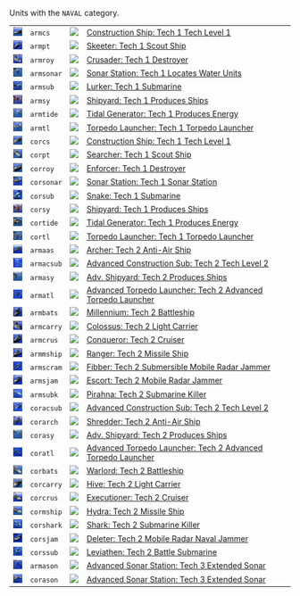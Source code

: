 Units with the <code>NAVAL</code> category.
<table>
    <tr>
        <td><a href="ARMCS"><img src="icons/units/ARMCS_icon.png" width="21px" /></a></td>
        <td><code>armcs</code></td>
        <td><a href="SCTATest"><img src="icons/mods/sctatest.png" width="21px" /></a></td>
        <td><a href="ARMCS">Construction Ship: Tech 1 Tech Level 1</a></td>
    </tr>
    <tr>
        <td><a href="ARMPT"><img src="icons/units/ARMPT_icon.png" width="21px" /></a></td>
        <td><code>armpt</code></td>
        <td><a href="SCTATest"><img src="icons/mods/sctatest.png" width="21px" /></a></td>
        <td><a href="ARMPT">Skeeter: Tech 1 Scout Ship</a></td>
    </tr>
    <tr>
        <td><a href="ARMROY"><img src="icons/units/ARMROY_icon.png" width="21px" /></a></td>
        <td><code>armroy</code></td>
        <td><a href="SCTATest"><img src="icons/mods/sctatest.png" width="21px" /></a></td>
        <td><a href="ARMROY">Crusader: Tech 1 Destroyer</a></td>
    </tr>
    <tr>
        <td><a href="ARMSONAR"><img src="icons/units/ARMSONAR_icon.png" width="21px" /></a></td>
        <td><code>armsonar</code></td>
        <td><a href="SCTATest"><img src="icons/mods/sctatest.png" width="21px" /></a></td>
        <td><a href="ARMSONAR">Sonar Station: Tech 1 Locates Water Units</a></td>
    </tr>
    <tr>
        <td><a href="ARMSUB"><img src="icons/units/ARMSUB_icon.png" width="21px" /></a></td>
        <td><code>armsub</code></td>
        <td><a href="SCTATest"><img src="icons/mods/sctatest.png" width="21px" /></a></td>
        <td><a href="ARMSUB">Lurker: Tech 1 Submarine</a></td>
    </tr>
    <tr>
        <td><a href="ARMSY"><img src="icons/units/ARMSY_icon.png" width="21px" /></a></td>
        <td><code>armsy</code></td>
        <td><a href="SCTATest"><img src="icons/mods/sctatest.png" width="21px" /></a></td>
        <td><a href="ARMSY">Shipyard: Tech 1 Produces Ships</a></td>
    </tr>
    <tr>
        <td><a href="ARMTIDE"><img src="icons/units/ARMTIDE_icon.png" width="21px" /></a></td>
        <td><code>armtide</code></td>
        <td><a href="SCTATest"><img src="icons/mods/sctatest.png" width="21px" /></a></td>
        <td><a href="ARMTIDE">Tidal Generator: Tech 1 Produces Energy</a></td>
    </tr>
    <tr>
        <td><a href="ARMTL"><img src="icons/units/ARMTL_icon.png" width="21px" /></a></td>
        <td><code>armtl</code></td>
        <td><a href="SCTATest"><img src="icons/mods/sctatest.png" width="21px" /></a></td>
        <td><a href="ARMTL">Torpedo Launcher: Tech 1 Torpedo Launcher</a></td>
    </tr>
    <tr>
        <td><a href="CORCS"><img src="icons/units/CORCS_icon.png" width="21px" /></a></td>
        <td><code>corcs</code></td>
        <td><a href="SCTATest"><img src="icons/mods/sctatest.png" width="21px" /></a></td>
        <td><a href="CORCS">Construction Ship: Tech 1 Tech Level 1</a></td>
    </tr>
    <tr>
        <td><a href="CORPT"><img src="icons/units/CORPT_icon.png" width="21px" /></a></td>
        <td><code>corpt</code></td>
        <td><a href="SCTATest"><img src="icons/mods/sctatest.png" width="21px" /></a></td>
        <td><a href="CORPT">Searcher: Tech 1 Scout Ship</a></td>
    </tr>
    <tr>
        <td><a href="CORROY"><img src="icons/units/CORROY_icon.png" width="21px" /></a></td>
        <td><code>corroy</code></td>
        <td><a href="SCTATest"><img src="icons/mods/sctatest.png" width="21px" /></a></td>
        <td><a href="CORROY">Enforcer: Tech 1 Destroyer</a></td>
    </tr>
    <tr>
        <td><a href="CORSONAR"><img src="icons/units/CORSONAR_icon.png" width="21px" /></a></td>
        <td><code>corsonar</code></td>
        <td><a href="SCTATest"><img src="icons/mods/sctatest.png" width="21px" /></a></td>
        <td><a href="CORSONAR">Sonar Station: Tech 1 Sonar Station</a></td>
    </tr>
    <tr>
        <td><a href="CORSUB"><img src="icons/units/CORSUB_icon.png" width="21px" /></a></td>
        <td><code>corsub</code></td>
        <td><a href="SCTATest"><img src="icons/mods/sctatest.png" width="21px" /></a></td>
        <td><a href="CORSUB">Snake: Tech 1 Submarine</a></td>
    </tr>
    <tr>
        <td><a href="CORSY"><img src="icons/units/CORSY_icon.png" width="21px" /></a></td>
        <td><code>corsy</code></td>
        <td><a href="SCTATest"><img src="icons/mods/sctatest.png" width="21px" /></a></td>
        <td><a href="CORSY">Shipyard: Tech 1 Produces Ships</a></td>
    </tr>
    <tr>
        <td><a href="CORTIDE"><img src="icons/units/CORTIDE_icon.png" width="21px" /></a></td>
        <td><code>cortide</code></td>
        <td><a href="SCTATest"><img src="icons/mods/sctatest.png" width="21px" /></a></td>
        <td><a href="CORTIDE">Tidal Generator: Tech 1 Produces Energy</a></td>
    </tr>
    <tr>
        <td><a href="CORTL"><img src="icons/units/CORTL_icon.png" width="21px" /></a></td>
        <td><code>cortl</code></td>
        <td><a href="SCTATest"><img src="icons/mods/sctatest.png" width="21px" /></a></td>
        <td><a href="CORTL">Torpedo Launcher: Tech 1 Torpedo Launcher</a></td>
    </tr>
    <tr>
        <td><a href="ARMAAS"><img src="icons/units/ARMAAS_icon.png" width="21px" /></a></td>
        <td><code>armaas</code></td>
        <td><a href="SCTATest"><img src="icons/mods/sctatest.png" width="21px" /></a></td>
        <td><a href="ARMAAS">Archer: Tech 2 Anti-Air Ship</a></td>
    </tr>
    <tr>
        <td><a href="ARMACSUB"><img src="icons/units/ARMACSUB_icon.png" width="21px" /></a></td>
        <td><code>armacsub</code></td>
        <td><a href="SCTATest"><img src="icons/mods/sctatest.png" width="21px" /></a></td>
        <td><a href="ARMACSUB">Advanced Construction Sub: Tech 2 Tech Level 2</a></td>
    </tr>
    <tr>
        <td><a href="ARMASY"><img src="icons/units/ARMASY_icon.png" width="21px" /></a></td>
        <td><code>armasy</code></td>
        <td><a href="SCTATest"><img src="icons/mods/sctatest.png" width="21px" /></a></td>
        <td><a href="ARMASY">Adv. Shipyard: Tech 2 Produces Ships</a></td>
    </tr>
    <tr>
        <td><a href="ARMATL"><img src="icons/units/ARMATL_icon.png" width="21px" /></a></td>
        <td><code>armatl</code></td>
        <td><a href="SCTATest"><img src="icons/mods/sctatest.png" width="21px" /></a></td>
        <td><a href="ARMATL">Advanced Torpedo Launcher: Tech 2 Advanced Torpedo Launcher</a></td>
    </tr>
    <tr>
        <td><a href="ARMBATS"><img src="icons/units/ARMBATS_icon.png" width="21px" /></a></td>
        <td><code>armbats</code></td>
        <td><a href="SCTATest"><img src="icons/mods/sctatest.png" width="21px" /></a></td>
        <td><a href="ARMBATS">Millennium: Tech 2 Battleship</a></td>
    </tr>
    <tr>
        <td><a href="ARMCARRY"><img src="icons/units/ARMCARRY_icon.png" width="21px" /></a></td>
        <td><code>armcarry</code></td>
        <td><a href="SCTATest"><img src="icons/mods/sctatest.png" width="21px" /></a></td>
        <td><a href="ARMCARRY">Colossus: Tech 2 Light Carrier</a></td>
    </tr>
    <tr>
        <td><a href="ARMCRUS"><img src="icons/units/ARMCRUS_icon.png" width="21px" /></a></td>
        <td><code>armcrus</code></td>
        <td><a href="SCTATest"><img src="icons/mods/sctatest.png" width="21px" /></a></td>
        <td><a href="ARMCRUS">Conqueror: Tech 2 Cruiser</a></td>
    </tr>
    <tr>
        <td><a href="ARMMSHIP"><img src="icons/units/ARMMSHIP_icon.png" width="21px" /></a></td>
        <td><code>armmship</code></td>
        <td><a href="SCTATest"><img src="icons/mods/sctatest.png" width="21px" /></a></td>
        <td><a href="ARMMSHIP">Ranger: Tech 2 Missile Ship</a></td>
    </tr>
    <tr>
        <td><a href="ARMSCRAM"><img src="icons/units/ARMSCRAM_icon.png" width="21px" /></a></td>
        <td><code>armscram</code></td>
        <td><a href="SCTATest"><img src="icons/mods/sctatest.png" width="21px" /></a></td>
        <td><a href="ARMSCRAM">Fibber: Tech 2 Submersible Mobile Radar Jammer</a></td>
    </tr>
    <tr>
        <td><a href="ARMSJAM"><img src="icons/units/ARMSJAM_icon.png" width="21px" /></a></td>
        <td><code>armsjam</code></td>
        <td><a href="SCTATest"><img src="icons/mods/sctatest.png" width="21px" /></a></td>
        <td><a href="ARMSJAM">Escort: Tech 2 Mobile Radar Jammer</a></td>
    </tr>
    <tr>
        <td><a href="ARMSUBK"><img src="icons/units/ARMSUBK_icon.png" width="21px" /></a></td>
        <td><code>armsubk</code></td>
        <td><a href="SCTATest"><img src="icons/mods/sctatest.png" width="21px" /></a></td>
        <td><a href="ARMSUBK">Pirahna: Tech 2 Submarine Killer </a></td>
    </tr>
    <tr>
        <td><a href="CORACSUB"><img src="icons/units/CORACSUB_icon.png" width="21px" /></a></td>
        <td><code>coracsub</code></td>
        <td><a href="SCTATest"><img src="icons/mods/sctatest.png" width="21px" /></a></td>
        <td><a href="CORACSUB">Advanced Construction Sub: Tech 2 Tech Level 2</a></td>
    </tr>
    <tr>
        <td><a href="CORARCH"><img src="icons/units/CORARCH_icon.png" width="21px" /></a></td>
        <td><code>corarch</code></td>
        <td><a href="SCTATest"><img src="icons/mods/sctatest.png" width="21px" /></a></td>
        <td><a href="CORARCH">Shredder: Tech 2 Anti-Air Ship</a></td>
    </tr>
    <tr>
        <td><a href="CORASY"><img src="icons/units/CORASY_icon.png" width="21px" /></a></td>
        <td><code>corasy</code></td>
        <td><a href="SCTATest"><img src="icons/mods/sctatest.png" width="21px" /></a></td>
        <td><a href="CORASY">Adv. Shipyard: Tech 2 Produces Ships</a></td>
    </tr>
    <tr>
        <td><a href="CORATL"><img src="icons/units/CORATL_icon.png" width="21px" /></a></td>
        <td><code>coratl</code></td>
        <td><a href="SCTATest"><img src="icons/mods/sctatest.png" width="21px" /></a></td>
        <td><a href="CORATL">Advanced Torpedo Launcher: Tech 2 Advanced Torpedo Launcher</a></td>
    </tr>
    <tr>
        <td><a href="CORBATS"><img src="icons/units/CORBATS_icon.png" width="21px" /></a></td>
        <td><code>corbats</code></td>
        <td><a href="SCTATest"><img src="icons/mods/sctatest.png" width="21px" /></a></td>
        <td><a href="CORBATS">Warlord: Tech 2 Battleship</a></td>
    </tr>
    <tr>
        <td><a href="CORCARRY"><img src="icons/units/CORCARRY_icon.png" width="21px" /></a></td>
        <td><code>corcarry</code></td>
        <td><a href="SCTATest"><img src="icons/mods/sctatest.png" width="21px" /></a></td>
        <td><a href="CORCARRY">Hive: Tech 2 Light Carrier</a></td>
    </tr>
    <tr>
        <td><a href="CORCRUS"><img src="icons/units/CORCRUS_icon.png" width="21px" /></a></td>
        <td><code>corcrus</code></td>
        <td><a href="SCTATest"><img src="icons/mods/sctatest.png" width="21px" /></a></td>
        <td><a href="CORCRUS">Executioner: Tech 2 Cruiser</a></td>
    </tr>
    <tr>
        <td><a href="CORMSHIP"><img src="icons/units/CORMSHIP_icon.png" width="21px" /></a></td>
        <td><code>cormship</code></td>
        <td><a href="SCTATest"><img src="icons/mods/sctatest.png" width="21px" /></a></td>
        <td><a href="CORMSHIP">Hydra: Tech 2 Missile Ship</a></td>
    </tr>
    <tr>
        <td><a href="CORSHARK"><img src="icons/units/CORSHARK_icon.png" width="21px" /></a></td>
        <td><code>corshark</code></td>
        <td><a href="SCTATest"><img src="icons/mods/sctatest.png" width="21px" /></a></td>
        <td><a href="CORSHARK">Shark: Tech 2 Submarine Killer </a></td>
    </tr>
    <tr>
        <td><a href="CORSJAM"><img src="icons/units/CORSJAM_icon.png" width="21px" /></a></td>
        <td><code>corsjam</code></td>
        <td><a href="SCTATest"><img src="icons/mods/sctatest.png" width="21px" /></a></td>
        <td><a href="CORSJAM">Deleter: Tech 2 Mobile Radar Naval Jammer</a></td>
    </tr>
    <tr>
        <td><a href="CORSSUB"><img src="icons/units/CORSSUB_icon.png" width="21px" /></a></td>
        <td><code>corssub</code></td>
        <td><a href="SCTATest"><img src="icons/mods/sctatest.png" width="21px" /></a></td>
        <td><a href="CORSSUB">Leviathen: Tech 2 Battle Submarine</a></td>
    </tr>
    <tr>
        <td><a href="ARMASON"><img src="icons/units/ARMASON_icon.png" width="21px" /></a></td>
        <td><code>armason</code></td>
        <td><a href="SCTATest"><img src="icons/mods/sctatest.png" width="21px" /></a></td>
        <td><a href="ARMASON">Advanced Sonar Station: Tech 3 Extended Sonar</a></td>
    </tr>
    <tr>
        <td><a href="CORASON"><img src="icons/units/CORASON_icon.png" width="21px" /></a></td>
        <td><code>corason</code></td>
        <td><a href="SCTATest"><img src="icons/mods/sctatest.png" width="21px" /></a></td>
        <td><a href="CORASON">Advanced Sonar Station: Tech 3 Extended Sonar</a></td>
    </tr>
</table>

